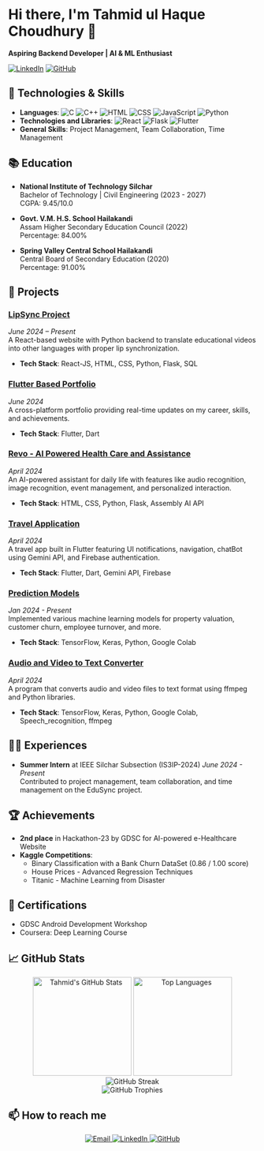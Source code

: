 # Hi there, I'm Tahmid ul Haque Choudhury 👋

**Aspiring Backend Developer | AI & ML Enthusiast**

[![LinkedIn](https://img.shields.io/badge/LinkedIn-%230077B5.svg?style=for-the-badge&logo=linkedin&logoColor=white)](https://linkedin.com/in/tahmid019/)
[![GitHub](https://img.shields.io/badge/GitHub-%23121011.svg?style=for-the-badge&logo=github&logoColor=white)](https://github.com/Tahmid019/)

## 🔧 Technologies & Skills
- **Languages**: ![C](https://img.shields.io/badge/C-%2300599C.svg?style=for-the-badge&logo=c&logoColor=white) ![C++](https://img.shields.io/badge/C++-%2300599C.svg?style=for-the-badge&logo=c%2B%2B&logoColor=white) ![HTML](https://img.shields.io/badge/HTML-%23E34F26.svg?style=for-the-badge&logo=html5&logoColor=white) ![CSS](https://img.shields.io/badge/CSS-%231572B6.svg?style=for-the-badge&logo=css3&logoColor=white) ![JavaScript](https://img.shields.io/badge/JavaScript-%23F7DF1E.svg?style=for-the-badge&logo=javascript&logoColor=black) ![Python](https://img.shields.io/badge/Python-%233776AB.svg?style=for-the-badge&logo=python&logoColor=white)
- **Technologies and Libraries**: ![React](https://img.shields.io/badge/React-%2320232a.svg?style=for-the-badge&logo=react&logoColor=%2361DAFB) ![Flask](https://img.shields.io/badge/Flask-%23000.svg?style=for-the-badge&logo=flask&logoColor=white) ![Flutter](https://img.shields.io/badge/Flutter-%2302569B.svg?style=for-the-badge&logo=flutter&logoColor=white) 
- **General Skills**: Project Management, Team Collaboration, Time Management

## 📚 Education
- **National Institute of Technology Silchar**  
  Bachelor of Technology | Civil Engineering (2023 - 2027)  
  CGPA: 9.45/10.0

- **Govt. V.M. H.S. School Hailakandi**  
  Assam Higher Secondary Education Council (2022)  
  Percentage: 84.00%

- **Spring Valley Central School Hailakandi**  
  Central Board of Secondary Education (2020)  
  Percentage: 91.00%

## 💼 Projects

### [LipSync Project](http://lipsync.in)
*June 2024 – Present*  
A React-based website with Python backend to translate educational videos into other languages with proper lip synchronization.
- **Tech Stack**: React-JS, HTML, CSS, Python, Flask, SQL

### [Flutter Based Portfolio](https://tahmid-choudhury.netlify.app)
*June 2024*  
A cross-platform portfolio providing real-time updates on my career, skills, and achievements.
- **Tech Stack**: Flutter, Dart

### [Revo - AI Powered Health Care and Assistance](https://tahmid019.github.io/REVO/)
*April 2024*  
An AI-powered assistant for daily life with features like audio recognition, image recognition, event management, and personalized interaction.
- **Tech Stack**: HTML, CSS, Python, Flask, Assembly AI API

### [Travel Application](https://github.com/Tahmid019/Travido)
*April 2024*  
A travel app built in Flutter featuring UI notifications, navigation, chatBot using Gemini API, and Firebase authentication.
- **Tech Stack**: Flutter, Dart, Gemini API, Firebase

### [Prediction Models](https://github.com/Tahmid019/Prediction-Models)
*Jan 2024 - Present*  
Implemented various machine learning models for property valuation, customer churn, employee turnover, and more.
- **Tech Stack**: TensorFlow, Keras, Python, Google Colab

### [Audio and Video to Text Converter](https://github.com/Tahmid019/AV-Text-Converter)
*April 2024*  
A program that converts audio and video files to text format using ffmpeg and Python libraries.
- **Tech Stack**: TensorFlow, Keras, Python, Google Colab, Speech_recognition, ffmpeg

## 👨‍💼 Experiences
- **Summer Intern** at IEEE Silchar Subsection (IS3IP-2024)
  *June 2024 - Present*  
  Contributed to project management, team collaboration, and time management on the EduSync project.

## 🏆 Achievements
- **2nd place** in Hackathon-23 by GDSC for AI-powered e-Healthcare Website
- **Kaggle Competitions**:
  - Binary Classification with a Bank Churn DataSet (0.86 / 1.00 score)
  - House Prices - Advanced Regression Techniques
  - Titanic - Machine Learning from Disaster

## 📜 Certifications
- GDSC Android Development Workshop
- Coursera: Deep Learning Course

## 📈 GitHub Stats
<div align="center">
  <img src="https://github-readme-stats.vercel.app/api?username=Tahmid019&show_icons=true&theme=radical" alt="Tahmid's GitHub Stats" height="200">
  <img src="https://github-readme-stats.vercel.app/api/top-langs/?username=Tahmid019&layout=compact&theme=radical" alt="Top Languages" height="200">
</div>

<div align="center">
  <img src="https://github-readme-streak-stats.herokuapp.com/?user=Tahmid019&theme=radical" alt="GitHub Streak">
</div>

<div align="center">
  <img src="https://github-profile-trophy.vercel.app/?username=Tahmid019&theme=radical" alt="GitHub Trophies">
</div>

## 📫 How to reach me
<div align="center">
  <a href="mailto:tahmidchoudhury019@example.com">
    <img src="https://img.shields.io/badge/Email-D14836?style=for-the-badge&logo=gmail&logoColor=white" alt="Email">
  </a>
  <a href="https://linkedin.com/in/tahmid019/">
    <img src="https://img.shields.io/badge/LinkedIn-0A66C2?style=for-the-badge&logo=linkedin&logoColor=white" alt="LinkedIn">
  </a>
  <a href="https://github.com/Tahmid019/">
    <img src="https://img.shields.io/badge/GitHub-181717?style=for-the-badge&logo=github&logoColor=white" alt="GitHub">
  </a>
</div>

